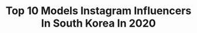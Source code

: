 ---
title: Top 10 Models Instagram Influencers In South Korea In 2020
description: >-
  Find top models Instagram influencers in South Korea in 2020. Most popular hashtags: #ad #honeycinnamon #tmt #cameo.
platform: Instagram
profiles:
  - username: "bangjooho"
    fullname: >-
      방주호
    location: "South Korea"
    followers: 85542
    engagement: 243
    commentsToLikes: 0.007246
    id: ck15svzncf2w60i193ejs9of0
    verified: true
    hashtags: "#jeju, #kivuli, #leader, #ootd"
  - username: "otani_emiri"
    fullname: >-
      大谷映美里
    location: "South Korea"
    followers: 130570
    engagement: 707
    commentsToLikes: 0.013375
    id: ck0vzd5ls8ihj0i19n7zixo92
    verified: true
    hashtags: "#cameo, #cimer, #canone, #ricafrosh"
  - username: "j_in_young"
    fullname: >-
      진영 (金眞瑛)
    location: "South Korea"
    followers: 14560
    engagement: 1139
    commentsToLikes: 0.034281
    id: ck138jgsjgirm0i19sktv4fq9
    verified: false
    hashtags: "#techwear"
  - username: "whstlskzzz"
    fullname: >-
      고현빈
    location: "South Korea"
    followers: 10102
    engagement: 956
    commentsToLikes: 0.046606
    id: ck55o2fqo7hwn0i11wnabbsxa
    verified: false
    hashtags: ""
  - username: "h04rang"
    fullname: >-
      김현영
    location: "South Korea"
    followers: 22477
    engagement: 314
    commentsToLikes: 0.061583
    id: ck8tbx005xiiz0j78z359far1
    verified: false
    hashtags: ""
  - username: "areummon"
    fullname: >-
      아름
    location: "South Korea"
    followers: 59576
    engagement: 928
    commentsToLikes: 0.011759
    id: ck0turboc8dhq0i19hl3lj436
    verified: false
    hashtags: "#love, #findingv, #anysongchallenge, #metrocity"
  - username: "iamhollynicole"
    fullname: >-
      Holly Nicole
    location: "South Korea"
    followers: 16354
    engagement: 633
    commentsToLikes: 0.080382
    id: ck8t0huczs3w60j78umip2igl
    verified: false
    hashtags: "#brandyusa"
  - username: "sujipark01"
    fullname: >-
      박수지
    location: "South Korea"
    followers: 18644
    engagement: 762
    commentsToLikes: 0.030344
    id: ck5zn3v7onqg00i14x1s0rfen
    verified: false
    hashtags: "#hconnecter, #malaysia, #bts, #korean"
  - username: "itsleonardlim"
    fullname: >-
      Leonard Lim 🇦🇺🇸🇬🇰🇷
    location: "South Korea"
    followers: 25960
    engagement: 438
    commentsToLikes: 0.033256
    id: ck5chhpt4qsy50i11nz7ahmfy
    verified: false
    hashtags: "#tangleteezer, #dollypartonchallenge"
  - username: "przemyslawkrompiec"
    fullname: >-
      Przem | Polche | 프셰므스와브 | 폴최
    location: "South Korea"
    followers: 26203
    engagement: 289
    commentsToLikes: 0.046196
    id: ck6u852crphei0j71a818x2qz
    verified: false
    hashtags: "#mymomsays, #seoul, #polche, #bijongsang"
---